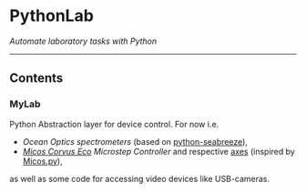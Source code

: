 # PythonLab 
*Automate laboratory tasks with Python*

---
## Contents


### MyLab
 
Python Abstraction layer for device control. 
For now i.e.

 - *Ocean Optics spectrometers* (based on 
[python-seabreeze](https://github.com/ap--/python-seabreeze)), 
- *[Micos Corvus Eco](http://micosusa.com/old/Con_o_02.html) Microstep Controller* and 
respective [axes](https://www.physikinstrumente.com/en/products/linear-stages/stages-with-stepper-dc-brushless-dc-bldc-motors/vt-80-linear-stage-1206300/) 
(inspired by [Micos.py](https://gist.github.com/pklaus/3955382)),

as well as some code for accessing video devices like USB-cameras. 


